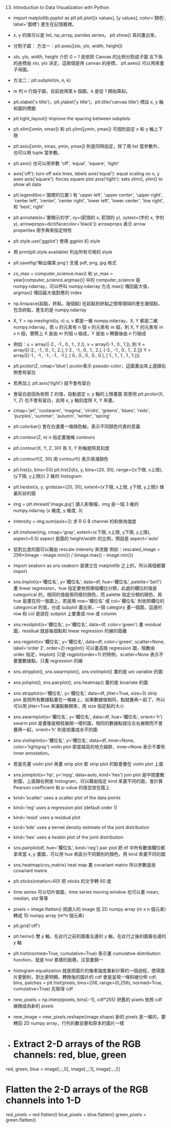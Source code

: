13. Introduction to Data Visualization with Python

- import matplotlib.pyplot as plt
plt.plot([x values], [y values], color='顏色', label='圖標') 產生在記憶體裡。
- x, y 的值可以是 list, np_array, pandas series。
plt.show() 真的畫出來。

- 分割子圖：
方法一：plt.axes([xlo, ylo, width, height])
- xlo, ylo, width, height 介於 0 ~ 1 是依照 Canvas 的比例分割成子圖
左下角的座標由 xlo, ylo 決定，這兩個是用 canvas 的座標。
plt.axes() 可以用來畫子母圖。
- 方法二：plt.subplot(m, n, k)
- m 列 n 行個子圖，目前啟用第 k 個圖，k 是從 1 開始算起。
- plt.xlabel('x title')，plt.ylabel('y title')，plt.title('canvas title') 標註 x, y 軸和圖的標題
- plt.tight_layout() improve the spacing between subplots
- plt.xlim([xmin, xmax]) 和 plt.ylim([ymin, ymax]) 可個別設定 x 和 y 軸上下限
- plt.axis([xmin, xmax, ymin, ymax]) 則是同時設定，除了用 list 當參數外，也可以用 tuple 當參數。
- plt.axis() 也可以用參數 'off', 'equal', 'square', 'tight'
- axis('off'): turn off axis lines, labels
axis('equal'): equal scaling on x, y axes
axis('square'): forces square plot
axis('tight'): sets xlim(), ylim() to show all data
- plt.legend(loc='圖標的位置') 有 'upper left', 'upper center', 'upper right', 'center left', 'center', 'center right', 'lower left', 'lower center', 'low right', 和 'best', right'
- plt.annotate(s='要顯示的字', xy=(箭頭的 x, 箭頭的 y), xytext=(字的 x, 字的 y), arrowprops=dict(facecolor='black')) arrowprops 表示 arrow properties 用字典來指定特性
- plt.style.use('ggplot') 使用 ggplot 的 style
- 用 print(plt.style.available) 列出所有可用的 style
- plt.savefig('輸出檔案.png') 支援 pdf, png, jpg 格式
- cs_max = computer_science.max()  和 yr_max = year[computer_science.argmax()] 中的 computer_science 是 numpy.ndarray，可以呼叫 numpy.ndarray 方法 max() 傳回最大值，argmax() 傳回最大值對應的 index
- np.linspace(起點，終點，幾個點) 在起點到終點之間等間隔的產生幾個點，包含終點，產生的是 numpy.ndarray
- X, Y = np.meshgrid(u, v) u, v 都是一維 numpy.ndarray，X, Y 都是二維 numpy.ndarray，若 u 的元素有 n 個 v 的元素有 m 個，則 X, Y 的元素有 m x n 個，實際上 X 是由 m 列個 u 組成，Y 是由 v 轉置後由 n 行組成
- 例如：u = array([-2., -1., 0., 1., 2.]), v = array([-1., 0., 1.]),
則 X = array([[-2., -1., 0., 1., 2.],
                      [-2., -1., 0., 1., 2.],
                      [-2., -1., 0., 1., 2.]])
Y = array([[-1., -1., -1., -1., -1.],
                 [ 0., 0., 0., 0., 0.],
                 [ 1., 1., 1., 1., 1.]])
- plt.pcolor(Z, cmap='blue') pcolor表示 pseudo-color，這圖畫出來上邊跟右側會有留白
- 若再加上 plt.axis('tight') 就不會有留白
- 會留白是因為依照 Z 的值，自動選定 x, y 軸的上限畫圖
若使用 plt.pcolor(X, Y, Z) 也不會有留白，此時 x, y 軸刻度照 X, Y 來畫。
- cmap='jet', 'coolwarm', 'magma', 'viridis', 'greens', 'blues', 'reds', 'purples', 'summer', 'autumn', 'winter', 'spring'
- plt.colorbar() 會在右邊畫一條顏色軸，表示不同顏色代表的意義
- plt.contour(Z, n) n 指定畫幾條 contours
- plt.contour(X, Y, Z, 30) 有 X, Y 則軸就照其刻度
- plt.contourf(Z, 30) 用 contourf() 表示填滿顏色
- plt.hist(x, bins=50)
plt.hist2d(x, y, bins=(20, 30), range=((x下限, x上限), (y下限, y上限))) 2 維的 histogram
- plt.hexbin(x, y, gridsize=(20, 30), extent=(x下限, x上限, y下限, y上限)) 蜂巢形狀的圖
- img = plt.imread('image.jpg') 讀入影像檔，img 是一個 3 維的 numpy.ndarray (x 維度, y 維度, 3)
- intensity = img.sum(axis=2) 求 R G B channel 的和做為強度
- plt.imshow(img, cmap='gray', extent=(x下限, x上限, y下限, y上限), aspect=0.5) aspect 是圖的 height/width 的比例，預設是 aspect='auto'

- 低對比度的圖可以藉由 rescale intensity 來改變
例如：rescaled_image = 256*(image - image.min()) / (image.max() - image.min())
- import seaborn as sns seaborn 是建立在 matplotlib 之上的，所以兩個都要 import
- sns.lmplot(x='欄位名', y='欄位名', data=df, hue='欄位名', palette='Set1') 畫 linear regression，hue 指定要依照哪個欄位分類，此處的欄位的值是 categorical 的，相同的值就用同樣的顏色，而 palette 指定分類的顏色，用 hue 是畫在同一張圖上，若是用 row='欄位名' 或 col='欄位名' 則依照欄位的 categorical 的值，分成 subplot 畫出來，一個 category 畫一個圖，這邊的 row 和 col 是說在 subplot 上要畫成 row 或 column
- sns.residplot(x='欄位名', y='欄位名', data=df, color='green') 畫 residual 圖，residual 就是每個點和 linear regression 的線的距離
- sns.regplot(x='欄位名', y='欄位名', data=df, color='green', scatter=None, label='order 2', order=2) regplot() 可以畫高階 regression 圖，階數由 order 指定，lmplot() 只是 regplot(order=1) 的特例，scatter=None 表示不要畫數據點，只畫 regression 的線
- sns.stripplot(), sns.swarmplot(), sns.violinplot() 畫的是 uni variable 的圖
- sns.joinplot(), sns.pairplot(), sns.heatmap() 畫的是 bivariate 的圖
- sns.stripplot(x='欄位名', y='欄位名', data=df, jitter=True, size=3) strip plot 是把所有數據點畫在一條線上，如果數據值相同，點就疊再一起了，所以可以用 jitter=True 來讓點散開來，用 size 指定點的大小
- sns.swarmplot(x='欄位名', y='欄位名', data=df, hue='欄位名', orient='h') swarm plot 是畫像是樹枝展開一樣的圖，相同的數據點就往左右展開而不會疊再一起，orient='h' 則是說畫成水平的圖
- sns.violinplot(x='欄位名', y='欄位名', data=df, inner=None, color='lightgray') violin plot 密度越高的地方越胖，inner=None 表示不要有 inner annotation。
- 若是先畫 violin plot 再畫 strip plot 那 strip plot 的點會疊在 violin plot 上面
- sns.jointplot(x='hp', y='mpg', data=auto, kind='hex') join plot 是中間畫散射圖，上面跟右側放 histogram，可以藉由指定 kind 來畫不同的圖，會計算 Pearson coefficient 和 p-value 的值並放在圖上
- kind='scatter' uses a scatter plot of the data points
- kind='reg' uses a regression plot (default order 1)
- kind='resid' uses a residual plot
- kind='kde' uses a kernel density estimate of the joint distribution
- kind='hex' uses a hexbin plot of the joint distribution
- sns.pairplot(df, hue='欄位名', kind='reg') pair plot 把 df 中所有數值欄位都拿來當 x, y 畫圖，可以用 hue 來區分不同類別的顏色，用 kind 來畫不同的圖
- sns.heatmap(cov_matrix) heat map 畫 covariant matrix 所以參數是放 covariant matrix
- plt.xticks(rotation=60) 把 xticks 的文字轉 60 度
- time series 可以切片做圖，time series moving window 也可以畫 mean, median, std 等等
- pixels = image.flatten() 把讀入的 image 從 2D numpy array (m x n 個元素) 轉成 1D numpy array (m*n 個元素)
- plt.grid('off')
- plt.twinx() 雙 y 軸，在此行之前的圖看左邊的 y 軸，在此行之後的圖看右邊的 y 軸
- plt.hist(normed=True, cumulative=True) 表示畫 cumulative distribution function，就是 hist 累積的面積，注意要歸一
- histogram equalization 就是把圖片的像素強度重新計算的一個過程，使得圖片更銳利，對比更明顯，轉換後的圖片的 cdf 會是呈現一條斜線分佈
cdf, bins, patches = plt.hist(pixels, bins=256, range=(0,256), normed=True, cumulative=True) 先取得 cdf
- new_pixels = np.interp(pixels, bins[:-1], cdf*255) 把舊的 pixels 依照 cdf 展開成為新的 pixels
- new_image = new_pixels.reshape(image.shape) 新的 pixels 是一維的，要轉回 2D numpy array，行列的數目要和原本的圖片一樣
- # Extract 2-D arrays of the RGB channels: red, blue, green
red, green, blue = image[:,:,0], image[:,:,1], image[:,:,2]
# Flatten the 2-D arrays of the RGB channels into 1-D
red_pixels = red.flatten()
blue_pixels = blue.flatten()
green_pixels = green.flatten()
